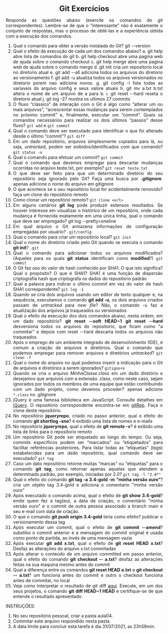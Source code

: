 <p style="text-align: center;"><font size="5"><b>Git Exercícios</b></font></p1></p>
<DIV align="justify">

Responda as questões abaixo (exercite os comandos do git correspondentes). Lembre-se de que o “interessante” não é exatamente o conjunto de respostas, mas o processo de obtê-las e a experiência obtida com a execução dos comandos.


1. Qual o comando para obter a versão instalada do Git?
  git --version
2. Qual o efeito da execução de cada um dos comandos abaixo?
  a. git help
  abre lista de comandos do git
  b. git help checkout
  abre uma pagina web de ajuda sobre o comando checkout
  c. git help merge
  abre uma pagina web de ajuda sobre o comando merge
  d. git init
  cria um repositorio local no diretorio atual
  e. git add --all
  adiciona todos os arquivos do diretorio ao versionamento 
  f. git add -u 
  atualiza todos os arquivos versionados no diretorio porem nao adiciona novos.
  g. git config -l
  lista todas as variaveis do arquivo config e seus valore atuais
  h. git mv a.txt b.txt
  altera o nome de um arquivo de a para b.
  i. git reset --hard
  reseta o diretorio atual
  j. git log -27
  mostra os ultimos 27 commits
3. O fluxo “clássico” de interação com o Git é algo como “alterar um ou mais arquivos”, “acrescentar essas mudanças para serem contemplados no próximo commit” e, finalmente, executar um “commit”. Quais os comandos necessários para realizar os dois últimos “passos” desse fluxo?
  `git add` e `git commit`
4. Qual o comando deve ser executado para identificar o que foi alterado desde o último “commit”?
  `git diff`
5. Em um dado repositório, arquivos simplesmente copiados para lá, ou seja, _untracked_, podem ser exibidos/identificados com que comando?
  `git status -u`
6. Qual o comando para efetuar um _commit_?
  `git commit`
7. Qual o comando que devemos empregar para descartar mudanças ocorridas no arquivo teste.txt, por exemplo? 
  `git reset teste.txt`
8. O que deve ser feito para que um determinado diretório do seu repositório seja ignorado pelo Git? Faça uma busca por **.gitignore**.
  apenas adicione o nome do arquivo em gitignore
9. O que acontece se o seu repositório local for acidentalmente removido?
  faça um clone do repositório remoto
10. Como clonar um repositório remoto?
  `git clone <url>`
11. Em alguns cenários **git log** pode produzir extensos resultados. Se houver interesse em visualizar o histórico de um repositório, onde cada mudança é fornecida exatamente em uma única linha, qual o comando que deve ser empregado?
  git log --pretty=oneline
12. Em qual arquivo o Git armazena informações de configuração empregadas por usuário?
  `.git/config`
13. Qual o comando para criar um repositório local?
  `git init`
14. Qual o nome do diretório criado pelo Git quando se executa o comando **git init**?
  `.git`
15. Qual o comando para adicionar todos os arquivos modificados? (Aqueles para os quais **git status** identificam como **modified**?)
  `git commit`
16. O Git faz uso do valor de hash conhecido por SHA1. O que isto significa? Qual o propósito? O que é SHA1?
  SHA1 é uma função de dispersão criptografia hash que criptografa os dados do repositorio padrão
17. Qual a palavra para indicar o último _commit_ em vez do valor de hash SHA1 correspondente?
  `git log -1`
18. Quando se cria dois arquivos usando um editor de texto qualquer e, na sequência, executamos o comando **git add -u**, os dois arquivos criados passam de _untracked_ para _new file_?
  Não, o comando -u faz a atualização dos arquivos já traqueados ou versionados
19. Qual o efeito da execução dos dois comandos abaixo, nesta ordem, em um dado repositório?
**git reset --soft HEAD~1**
**git reset --hard**
  desversiona todos os arquivos do repositorio, que ficam como "a commitar" e depois com reset --hard descarta todos os arquivos não traqueados
20. Após o emprego de um ambiente integrado de desenvolvimento (IDE), é comum a criação de arquivos e diretórios. Qual o comando que podemos empregar para remover arquivos e diretórios _untracked_?
  `git clean -f`
21. Qual o nome do arquivo no qual podemos inserir a indicação para o Git de arquivos e diretórios a serem ignorados?
  `gitignore`
22. Quando se cria o arquivo _MinhaClasse.class_ em um dado diretório e desejamos que arquivos com a extensão .class, como neste caso, sejam ignorados por todos os membros de uma equipe que estão contribuindo com um dado projeto, como devemos proceder?
  apenas adicione `*.class` no .gitignore
23. jQuery é uma famosa biblioteca em JavaScript. Consulte detalhes em [jQuery](http://jquery.com). O repositório correspondente encontra-se em [gitRep](https://github.com/jquery/jquery.git). Faça o clone deste repositório.
24. No repositório **jqueryrepo**, criado no passo anterior, qual o efeito do comando
**git shortlog -sne**?
  é exibido uma lista de nomes e e-mails
25. No repositório **jqueryrepo**, qual o efeito de **git remote -v**?
  é exibido uma lista de links para o repositorio remoto
26. Um repositório Git pode ser etiquetado ao longo do tempo. Ou seja, _commits_ específicos podem ser “marcados” ou “etiquetados” para facilitar referências posteriores. Para listar todas as “etiquetas” (_tags_) estabelecidas para um dado repositório, qual comando deve ser executado?
  `git tag`
27. Caso um dato repositório retorne muitas “marcas” ou “etiquetas” para o comando **git tag**, como retornar apenas aquelas que atendem a determinado padrão, por exemplo, iniciadas por 2.0?
  `git tag -l "2.0*"`
28. Qual o efeito do comando **git tag -a 3.4-gold -m “minha versão ouro”**?
  cria um objeto tag 3.4-gold e adiciona o comentario "minha versão ouro"
29. Após executado o comando acima, qual o efeito de **git show 3.4-gold**?
  emite quem fez a tag(eu), a data de criação, o comentário "minha versão ouro" e o commit de outra pessoa associado a branch main e seu e-mail com data de criação.
30. O que o comando **git push origin 3.4-gold** teria como efeito?
  publicar o versionamento dessa tag
31. Após executar um commit, qual o efeito de **git commit --amend**?
  substitui o commit anterior e a mensagem do commit original é usada como ponto de partida, ao invés de uma mensagem vazia
32. Após executar **git add x.txt**, qual o efeito de **git reset HEAD x.txt**?
  Desfaz as alterações do arquivo x.txt commitadas
33. Após alterar o conteúdo de um arquivo committed em passo anterior, qual o efeito do comando **git checkout -- a.txt**?
  desfaz as alterações feitas na sua maquina mesmo antes do commit
34. Qual a diferença entre os comandos **git reset HEAD a.txt** e **git checkout -- a.txt**?
  um funciona antes do commit e outro o checkout funciona antes de commitar, no local
35. Veja como interpretar o resultado de git diff [aqui](https://medium.com/therobinkim/how-to-read-a-git-diff-6c87a9dc47c5). Execute, em um dos seus projetos, o comando **git diff HEAD~1 HEAD** e certifique-se de que entende o resultado apresentado.



INSTRUÇÕES:

1. No seu repositório pessoal, criar a pasta aula04.
2. Commitar este arquivo respondido nesta pasta.
3. A data limite para concluir esta tarefa é dia 31/07/2021, as 23h59min.











</DIV/>
